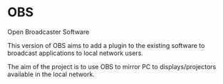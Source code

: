 OBS
===

Open Broadcaster Software

This version of OBS aims to add a plugin to the existing software to broadcast applications to local network users. 

The aim of the project is to use OBS to mirror PC to displays/projectors available in the local network.
